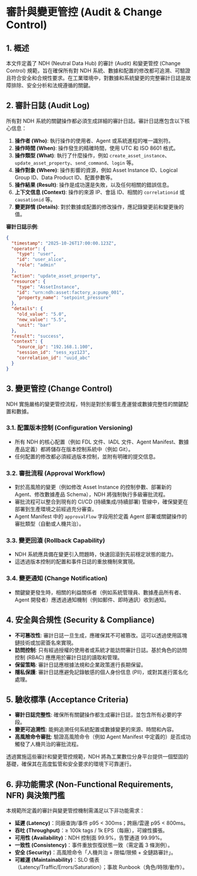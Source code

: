 # 審計與變更管控 (Audit & Change Control)

## 1. 概述

本文件定義了 NDH (Neutral Data Hub) 的審計 (Audit) 和變更管控 (Change Control) 規範，旨在確保所有對 NDH 系統、數據和配置的修改都可追溯、可驗證且符合安全和合規性要求。在工業環境中，對數據和系統變更的完整審計日誌是故障排除、安全分析和法規遵循的關鍵。

## 2. 審計日誌 (Audit Log)

所有對 NDH 系統的關鍵操作都必須生成詳細的審計日誌。審計日誌應包含以下核心信息：

1.  **操作者 (Who)**: 執行操作的使用者、Agent 或系統進程的唯一識別符。
2.  **操作時間 (When)**: 操作發生的精確時間，使用 UTC 和 ISO 8601 格式。
3.  **操作類型 (What)**: 執行了什麼操作，例如 `create_asset_instance`、`update_asset_property`、`send_command`、`login` 等。
4.  **操作對象 (Where)**: 操作影響的資源，例如 Asset Instance ID、Logical Group ID、Data Product ID、配置參數等。
5.  **操作結果 (Result)**: 操作是成功還是失敗，以及任何相關的錯誤信息。
6.  **上下文信息 (Context)**: 操作的來源 IP、會話 ID、相關的 `correlationid` 或 `causationid` 等。
7.  **變更詳情 (Details)**: 對於數據或配置的修改操作，應記錄變更前和變更後的值。

**審計日誌示例**:

```json
{
  "timestamp": "2025-10-26T17:00:00.123Z",
  "operator": {
    "type": "user",
    "id": "user_alice",
    "role": "admin"
  },
  "action": "update_asset_property",
  "resource": {
    "type": "AssetInstance",
    "id": "urn:ndh:asset:factory_a:pump_001",
    "property_name": "setpoint_pressure"
  },
  "details": {
    "old_value": "5.0",
    "new_value": "5.5",
    "unit": "bar"
  },
  "result": "success",
  "context": {
    "source_ip": "192.168.1.100",
    "session_id": "sess_xyz123",
    "correlation_id": "uuid_abc"
  }
}
```

## 3. 變更管控 (Change Control)

NDH 實施嚴格的變更管控流程，特別是對於影響生產運營或數據完整性的關鍵配置和數據。

### 3.1. 配置版本控制 (Configuration Versioning)

*   所有 NDH 的核心配置（例如 FDL 文件、IADL 文件、Agent Manifest、數據產品定義）都將儲存在版本控制系統中（例如 Git）。
*   任何配置的修改都必須經過版本控制，並附有明確的提交信息。

### 3.2. 審批流程 (Approval Workflow)

*   對於高風險的變更（例如修改 Asset Instance 的控制參數、部署新的 Agent、修改數據產品 Schema），NDH 將強制執行多級審批流程。
*   審批流程可以整合到現有的 CI/CD (持續集成/持續部署) 管線中，確保變更在部署到生產環境之前經過充分審查。
*   Agent Manifest 中的 `approvalFlow` 字段用於定義 Agent 部署或關鍵操作的審批類型（自動或人機共治）。

### 3.3. 變更回滾 (Rollback Capability)

*   NDH 系統應具備在變更引入問題時，快速回滾到先前穩定狀態的能力。
*   這透過版本控制的配置和事件日誌的重放機制來實現。

### 3.4. 變更通知 (Change Notification)

*   關鍵變更發生時，相關的利益關係者（例如系統管理員、數據產品所有者、Agent 開發者）應透過通知機制（例如郵件、即時通訊）收到通知。

## 4. 安全與合規性 (Security & Compliance)

*   **不可篡改性**: 審計日誌一旦生成，應確保其不可被篡改。這可以透過使用區塊鏈技術或加密簽名來實現。
*   **訪問控制**: 只有經過授權的使用者或系統才能訪問審計日誌。基於角色的訪問控制 (RBAC) 應應用於審計日誌的讀取和管理。
*   **保留策略**: 審計日誌應根據法規和企業政策進行長期保留。
*   **隱私保護**: 審計日誌應避免記錄敏感的個人身份信息 (PII)，或對其進行匿名化處理。

## 5. 驗收標準 (Acceptance Criteria)

*   **審計日誌完整性**: 確保所有關鍵操作都生成審計日誌，並包含所有必要的字段。
*   **變更可追溯性**: 能夠追溯任何系統配置或數據變更的來源、時間和內容。
*   **高風險命令審批**: 驗證高風險命令（例如 Agent Manifest 中定義的）是否成功觸發了人機共治的審批流程。

透過實施這些審計和變更管控規範，NDH 將為工業數位分身平台提供一個堅固的基礎，確保其在高度監管和安全要求的環境下可靠運行。


## 6. 非功能需求 (Non-Functional Requirements, NFR) 與決策門檻

本規範所定義的審計與變更管控機制需滿足以下非功能需求：

*   **延遲 (Latency)**：同廠查詢/事件 p95 < 300ms；跨廠/雲邊 p95 < 800ms。
*   **吞吐 (Throughput)**：≥ 100k tags / 1k EPS（每廠），可線性擴張。
*   **可用性 (Availability)**：NDH 控制面 99.9%，告警通道 99.99%。
*   **一致性 (Consistency)**：事件重放恢復狀態一致（需定義 3 條測例）。
*   **安全 (Security)**：高風險命令「人機共治 + 限幅/限頻 + 全鏈路審計」。
*   **可維運 (Maintainability)**：SLO 儀表（Latency/Traffic/Errors/Saturation）；事故 Runbook（角色/時限/動作）。


